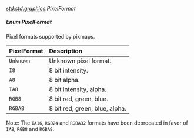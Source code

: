 _[std](../../modules/std/std-module.md):[std.graphics](../../modules/std/std-graphics.md).PixelFormat_
##### Enum PixelFormat
Pixel formats supported by pixmaps.

| PixelFormat	| Description
|:--------------|:-----------
| `Unknown`		| Unknown pixel format.
| `I8`			| 8 bit intensity.
| `A8`			| 8 bit alpha.
| `IA8`			| 8 bit intensity, alpha.
| `RGB8`		| 8 bit red, green, blue.
| `RGBA8`		| 8 bit red, green, blue, alpha.

Note: The `IA16`, `RGB24` and `RGBA32` formats have been deprecated in favor of `IA8`, `RGB8` and `RGBA8`.
